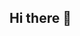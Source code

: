 ## Hi there 👋

<!--
**SameerSinghUser/SameerSinghUser** is a ✨ _special_ ✨ repository because its `README.md` (this file) appears on your GitHub profile.

Here are some ideas to get you started:

- 🔭 I’m currently working on learning.
- 🌱 I’m currently learning about AI.
- 👯 I’m looking to collaborate on AI and ML projects.
- 🤔 I’m looking for help with projects and mentors.

-->

